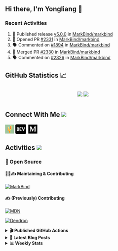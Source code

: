 ## Hi there, I'm Yongliang 👋

### Recent Activities

<!--START_SECTION:activity-->
1. 🚀 Published release [v5.0.0](https://github.com/MarkBind/markbind/releases/tag/v5.0.0) in [MarkBind/markbind](https://github.com/MarkBind/markbind)
2. 💪 Opened PR [#2331](https://github.com/MarkBind/markbind/pull/2331) in [MarkBind/markbind](https://github.com/MarkBind/markbind)
3. 🗣 Commented on [#1894](https://github.com/MarkBind/markbind/issues/1894#issuecomment-1636974254) in [MarkBind/markbind](https://github.com/MarkBind/markbind)
4. 🎉 Merged PR [#2330](https://github.com/MarkBind/markbind/pull/2330) in [MarkBind/markbind](https://github.com/MarkBind/markbind)
5. 🗣 Commented on [#2326](https://github.com/MarkBind/markbind/pull/2326#issuecomment-1636971326) in [MarkBind/markbind](https://github.com/MarkBind/markbind)
<!--END_SECTION:activity-->

## GitHub Statistics :chart_with_upwards_trend:
<div align="center">
<div style="display: flex; align-items: center; justify-content: center;">

[![](https://github-readme-stats-tlylt.vercel.app/api?username=tlylt&show_icons=true&theme=tokyonight&hide_border=true&locale=en)](https://github.com/tlylt)
[![](https://github-readme-streak-stats.herokuapp.com/?user=tlylt&theme=tokyonight&hide_border=true)](https://github.com/tlylt)
</div>
</div>

## Connect With Me <img src="https://media.giphy.com/media/2wh5K5yE3ulp3xgYcG/giphy-downsized.gif" width="30">

<a href="https://www.yongliangliu.com/" target="_blank"><img align="center" src="static/site-icon.png" alt="yongliangliu.com" height="29" width="29" /></a>
<a href="https://dev.to/tlylt" target="_blank"><img align="center" src="static/dev-badge.svg" alt="dev.to/tlylt" height="35" width="35" /></a>
<a href="https://tlylt.medium.com" target="_blank"><img align="center" src="static/medium.png" alt="tlylt.medium.com" height="35" width="35" /></a>

## Activities <img src="https://media.giphy.com/media/WUlplcMpOCEmTGBtBW/giphy.gif" width="30">

### 🔭 Open Source

#### 👷‍♂️✍️ Maintaining & Contributing
[![MarkBind](https://github-readme-stats-tlylt.vercel.app/api/pin/?username=markbind&repo=markbind)](https://github.com/MarkBind/markbind)

#### ✍️ (Previously) Contributing
[![MDN](https://github-readme-stats-tlylt.vercel.app/api/pin/?username=mdn&repo=content)](https://github.com/mdn/content/issues?q=is%3Aopen+involves%3A%40me+sort%3Aupdated-desc)

[![Dendron](https://github-readme-stats-tlylt.vercel.app/api/pin/?username=dendronhq&repo=dendron)](https://github.com/dendronhq/dendron/issues?q=is%3Aopen+involves%3A%40me+sort%3Aupdated-desc)

<details>
<summary> <b>🎬 Published GitHub Actions </b> </summary>

[![install-graphviz](https://github-readme-stats-tlylt.vercel.app/api/pin/?username=tlylt&repo=install-graphviz)](https://github.com/tlylt/install-graphviz)

[![reposense-action](https://github-readme-stats-tlylt.vercel.app/api/pin/?username=tlylt&repo=reposense-action)](https://github.com/tlylt/reposense-action)

[![markbin-action](https://github-readme-stats-tlylt.vercel.app/api/pin/?username=markbind&repo=markbind-action)](https://github.com/MarkBind/markbind-action)

</details>

<details>
<summary> <b>📕 Latest Blog Posts</b> </summary>

<!-- BLOG-POST-LIST:START -->
- [Deploy a ChatGPT API Server in no time](https://www.yongliangliu.com/blog/chatgpt-nextjs-server/)
- [Creating a regex-based Markdown parser in TypeScript](https://www.yongliangliu.com/blog/rmark/)
- [Create VSCode Snippets for Markdown Blog Workflows](https://www.yongliangliu.com/blog/vscode-snippets/)
- [Brag Doc 2023](https://www.yongliangliu.com/blog/brag-doc-2023/)
- [My Journey into Open Source](https://www.yongliangliu.com/blog/my-journey-into-open-source/)
<!-- BLOG-POST-LIST:END -->

</details>

<details>
<summary> <b>📊 Weekly Stats</b> </summary>

<!--START_SECTION:waka-->
![Code Time](http://img.shields.io/badge/Code%20Time-1%2C079%20hrs%2019%20mins-blue)

**🐱 My GitHub Data** 

> 📦 622.8 kB Used in GitHub's Storage 
 > 
> 🏆 1,285 Contributions in the Year 2023
 > 
> 🚫 Not Opted to Hire
 > 
> 📜 173 Public Repositories 
 > 
> 🔑 39 Private Repositories 
 > 
**I'm an Early 🐤** 

```text
🌞 Morning                3850 commits        ███████░░░░░░░░░░░░░░░░░░   29.23 % 
🌆 Daytime                3554 commits        ███████░░░░░░░░░░░░░░░░░░   26.99 % 
🌃 Evening                4876 commits        █████████░░░░░░░░░░░░░░░░   37.02 % 
🌙 Night                  890 commits         ██░░░░░░░░░░░░░░░░░░░░░░░   06.76 % 
```
📅 **I'm Most Productive on Wednesday** 

```text
Monday                   1727 commits        ███░░░░░░░░░░░░░░░░░░░░░░   13.11 % 
Tuesday                  1919 commits        ████░░░░░░░░░░░░░░░░░░░░░   14.57 % 
Wednesday                2132 commits        ████░░░░░░░░░░░░░░░░░░░░░   16.19 % 
Thursday                 1661 commits        ███░░░░░░░░░░░░░░░░░░░░░░   12.61 % 
Friday                   1693 commits        ███░░░░░░░░░░░░░░░░░░░░░░   12.85 % 
Saturday                 2003 commits        ████░░░░░░░░░░░░░░░░░░░░░   15.21 % 
Sunday                   2035 commits        ████░░░░░░░░░░░░░░░░░░░░░   15.45 % 
```


📊 **This Week I Spent My Time On** 

```text
🕑︎ Time Zone: Asia/Singapore

💬 Programming Languages: 
TypeScript               10 hrs 19 mins      ██████████░░░░░░░░░░░░░░░   40.37 % 
Markdown                 5 hrs 54 mins       ██████░░░░░░░░░░░░░░░░░░░   23.10 % 
JSON                     2 hrs 55 mins       ███░░░░░░░░░░░░░░░░░░░░░░   11.45 % 
Vue.js                   2 hrs 49 mins       ███░░░░░░░░░░░░░░░░░░░░░░   11.02 % 
JavaScript               2 hrs 7 mins        ██░░░░░░░░░░░░░░░░░░░░░░░   08.31 % 
```


 Last Updated on 18/07/2023 01:15:06 UTC
<!--END_SECTION:waka-->

</details>

